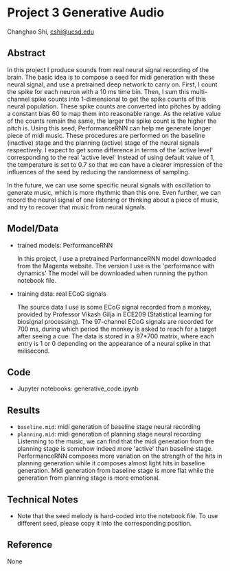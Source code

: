 # Project 3 Generative Audio

Changhao Shi, cshi@ucsd.edu

## Abstract

In this project I produce sounds from real neural signal recording of the brain. 
The basic idea is to compose a seed for midi generation with these neural signal, and use a pretrained deep network to carry on.
First, I count the spike for each neuron with a 10 ms time bin.
Then, I sum this multi-channel spike counts into 1-dimensional to get the spike counts of this neural population.
These spike counts are converted into pitches by adding a constant bias 60 to map them into reasonable range.
As the relative value of the counts remain the same, the larger the spike count is the higher the pitch is.
Using this seed, PerformanceRNN can help me generate longer piece of midi music. 
These procedures are performed on the baseline (inactive) stage and the planning (active) stage of the neural signals respectively.
I expect to get some difference in terms of the 'active level' corresponding to the real 'active level'
Instead of using default value of 1, the temperature is set to 0.7 so that we can have a clearer impression of the influences of the seed by reducing the randomness of sampling.

In the future, we can use some specific neural signals with oscillation to generate music, which is more rhythmic than this one.
Even further, we can record the neural signal of one listening or thinking about a piece of music, and try to recover that music from neural signals.

## Model/Data

- trained models: PerformanceRNN

    In this project, I use a pretrained PerformanceRNN model downloaded from the Magenta website.
    The version I use is the 'performance with dynamics'
    The model will be downloaded when running the python notebook file.

- training data: real ECoG signals

    The source data I use is some ECoG signal recorded from a monkey, provided by Professor Vikash Gilja in ECE209 (Statistical learning for biosignal processing). 
    The 97-channel ECoG signals are recorded for 700 ms, during which period the monkey is asked to reach for a target after seeing a cue.
    The data is stored in a 97*700 matrix, where each entry is 1 or 0 depending on the appearance of a neural spike in that milisecond.

## Code

- Jupyter notebooks: generative_code.ipynb

## Results

- `baseline.mid`: midi generation of baseline stage neural recording
- `planning.mid`: midi generation of planning stage neural recording
    Listenning to the music, we can find that the midi generation from the planning stage is somehow indeed more 'active' than baseline stage.
    PerformanceRNN composes more variation on the strength of the hits in planning generation while it composes almost light hits in baseline generation.
    Midi generation from baseline stage is more flat while the generation from planning stage is more emotional.

## Technical Notes
 
- Note that the seed melody is hard-coded into the notebook file. To use different seed, please copy it into the corresponding position.

## Reference

None

